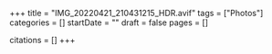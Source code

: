 +++
title = "IMG_20220421_210431215_HDR.avif"
tags = ["Photos"]
categories = []
startDate = ""
draft = false
pages = []

citations = []
+++
